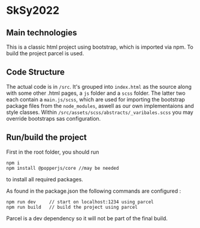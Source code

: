 # SkSy2022


## Main technologies

This is a classic html project using bootstrap, which is imported via npm.
To build the project parcel is used.


## Code Structure

The actual code is in `/src`.
It's grouped into `index.html` as the source along with some other .html pages, a `js` folder and a `scss` folder. 
The latter two each contain a `main.js/scss`, which are used for importing the bootstrap package files from the `node_modules`, aswell as our own implementaions and style classes.
Within `/src/assets/scss/abstracts/_varibales.scss` you may override bootstraps sas configuration.


## Run/build the project

First in the root folder, you should run 
```
npm i
npm install @popperjs/core //may be needed
```
to install all required packages.

As found in the package.json the following commands are configured :

```
npm run dev     // start on localhost:1234 using parcel
npm run build   // build the project using parcel
```

Parcel is a dev dependency so it will not be part of the final build.
